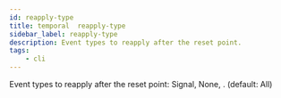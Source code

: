 ```yaml
---
id: reapply-type
title: temporal  reapply-type
sidebar_label: reapply-type
description: Event types to reapply after the reset point.
tags:
    - cli
---
```


Event types to reapply after the reset point: Signal, None, . (default: All)
